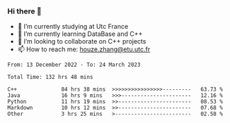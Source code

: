 ### Hi there 👋
- 🔭 I’m currently studying at Utc France
- 🌱 I’m currently learning DataBase and C++
- 👯 I’m looking to collaborate on C++ projects
- 📫 How to reach me: houze.zhang@etu.utc.fr

<!--START_SECTION:waka-->

```text
From: 13 December 2022 - To: 24 March 2023

Total Time: 132 hrs 48 mins

C++              84 hrs 38 mins  >>>>>>>>>>>>>>>>---------   63.73 %
Java             16 hrs 9 mins   >>>----------------------   12.16 %
Python           11 hrs 19 mins  >>-----------------------   08.53 %
Markdown         10 hrs 12 mins  >>-----------------------   07.68 %
Other            3 hrs 25 mins   >------------------------   02.58 %
```

<!--END_SECTION:waka-->
